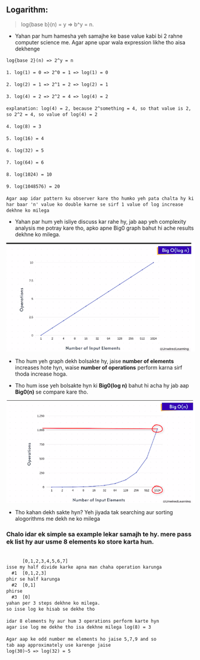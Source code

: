 ## Logarithm:

> log{base b}(n) = y => b^y = n. 

* Yahan par hum hamesha yeh samajhe ke base value kabi bi 2 rahne computer science me. Agar apne upar wala expression likhe tho aisa dekhenge

```
log{base 2}(n) => 2^y = n

1. log(1) = 0 => 2^0 = 1 => log(1) = 0

2. log(2) = 1 => 2^1 = 2 => log(2) = 1

3. log(4) = 2 => 2^2 = 4 => log(4) = 2

explanation: log(4) = 2, because 2^something = 4, so that value is 2, so 2^2 = 4, so value of log(4) = 2

4. log(8) = 3

5. log(16) = 4

6. log(32) = 5

7. log(64) = 6

8. log(1024) = 10

9. log(1048576) = 20

Agar aap idar pattern ku observer kare tho humko yeh pata chalta hy ki har baar 'n' value ko double karne se sirf 1 value of log increase dekhne ko milega
```

* Yahan par hum yeh isliye discuss kar rahe hy, jab aap yeh complexity analysis me potray kare tho, apko apne Big0 graph bahut hi ache results dekhne ko milega.

![logarithm representation on Big0 of log n graph](./images/logarithmAnalysisOnBig0logn.png)

* Tho hum yeh graph dekh bolsakte hy, jaise **number of elements** increases hote hyn, waise **number of operations** perform karna sirf thoda increase hoga.

* Tho hum isse yeh bolsakte hyn ki **Big0(log n)** bahut hi acha hy jab aap **Big0(n)** se compare kare tho.

![logarithm representation on Big0 of n graph](./images/logarithmAnalysisOnBig0n.png)

* Tho kahan dekh sakte hyn? Yeh jiyada tak searching aur sorting alogorithms me dekh ne ko milega

### Chalo idar ek simple sa example lekar samajh te hy. mere pass ek list hy aur usme 8 elements ko store karta hun.


```Example: 

      [0,1,2,3,4,5,6,7]
isse my half divide karke apna man chaha operation karunga
  #1  [0,1,2,3]
phir se half karunga
  #2  [0,1]
phirse
  #3  [0]
yahan per 3 steps dekhne ko milega.
so isse log ke hisab se dekhe tho

idar 8 elements hy aur hum 3 operations perform karte hyn
agar ise log me dekhe tho isa dekhne milega log(8) = 3

Agar aap ke odd number me elements ho jaise 5,7,9 and so
tab aap approximately use karenge jaise
log(30)~5 => log(32) = 5

```
